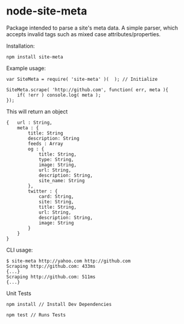 # node-site-meta

Package intended to parse a site's meta data.  A simple parser, which accepts invalid tags such as mixed case attributes/properties.

Installation:

    npm install site-meta

Example usage:

    var SiteMeta = require( 'site-meta' )(  ); // Initialize

    SiteMeta.scrape( 'http://github.com', function( err, meta ){
        if( !err ) console.log( meta );
    });

This will return an object

    {   url : String,
        meta : {
            title: String
            description: String
            feeds : Array
            og : {
                title: String,
                type: String,
                image: String,
                url: String,
                description: String,
                site_name: String
            },
            twitter : {
                card: String,
                site: String,
                title: String,
                url: String,
                description: String,
                image: String
            }
        }
    }


CLI usage:

    $ site-meta http://yahoo.com http://github.com
    Scraping http://github.com: 433ms
    {...}
    Scraping http://github.com: 511ms
    {...}

Unit Tests

    npm install // Install Dev Dependencies

    npm test // Runs Tests